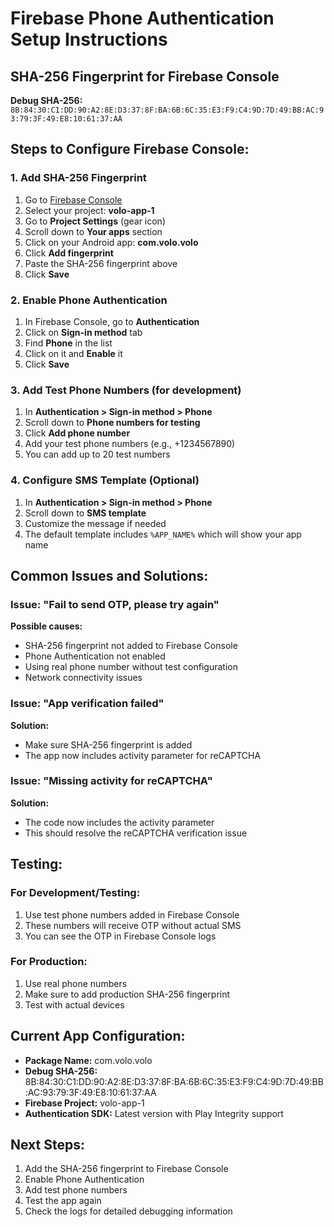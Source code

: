 # Firebase Phone Authentication Setup Instructions

## SHA-256 Fingerprint for Firebase Console

**Debug SHA-256:** `8B:84:30:C1:DD:90:A2:8E:D3:37:8F:BA:6B:6C:35:E3:F9:C4:9D:7D:49:BB:AC:93:79:3F:49:E8:10:61:37:AA`

## Steps to Configure Firebase Console:

### 1. Add SHA-256 Fingerprint
1. Go to [Firebase Console](https://console.firebase.google.com/)
2. Select your project: **volo-app-1**
3. Go to **Project Settings** (gear icon)
4. Scroll down to **Your apps** section
5. Click on your Android app: **com.volo.volo**
6. Click **Add fingerprint**
7. Paste the SHA-256 fingerprint above
8. Click **Save**

### 2. Enable Phone Authentication
1. In Firebase Console, go to **Authentication**
2. Click on **Sign-in method** tab
3. Find **Phone** in the list
4. Click on it and **Enable** it
5. Click **Save**

### 3. Add Test Phone Numbers (for development)
1. In **Authentication > Sign-in method > Phone**
2. Scroll down to **Phone numbers for testing**
3. Click **Add phone number**
4. Add your test phone numbers (e.g., +1234567890)
5. You can add up to 20 test numbers

### 4. Configure SMS Template (Optional)
1. In **Authentication > Sign-in method > Phone**
2. Scroll down to **SMS template**
3. Customize the message if needed
4. The default template includes `%APP_NAME%` which will show your app name

## Common Issues and Solutions:

### Issue: "Fail to send OTP, please try again"
**Possible causes:**
- SHA-256 fingerprint not added to Firebase Console
- Phone Authentication not enabled
- Using real phone number without test configuration
- Network connectivity issues

### Issue: "App verification failed"
**Solution:** 
- Make sure SHA-256 fingerprint is added
- The app now includes activity parameter for reCAPTCHA

### Issue: "Missing activity for reCAPTCHA"
**Solution:**
- The code now includes the activity parameter
- This should resolve the reCAPTCHA verification issue

## Testing:

### For Development/Testing:
1. Use test phone numbers added in Firebase Console
2. These numbers will receive OTP without actual SMS
3. You can see the OTP in Firebase Console logs

### For Production:
1. Use real phone numbers
2. Make sure to add production SHA-256 fingerprint
3. Test with actual devices

## Current App Configuration:

- **Package Name:** com.volo.volo
- **Debug SHA-256:** 8B:84:30:C1:DD:90:A2:8E:D3:37:8F:BA:6B:6C:35:E3:F9:C4:9D:7D:49:BB:AC:93:79:3F:49:E8:10:61:37:AA
- **Firebase Project:** volo-app-1
- **Authentication SDK:** Latest version with Play Integrity support

## Next Steps:

1. Add the SHA-256 fingerprint to Firebase Console
2. Enable Phone Authentication
3. Add test phone numbers
4. Test the app again
5. Check the logs for detailed debugging information 